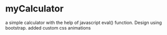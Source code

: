 # myCalculator
a simple calculator with the help of javascript eval() function. Design using bootstrap. added custom css animations
